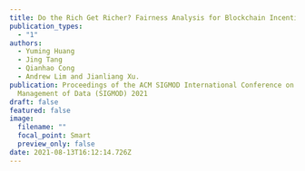 ```yaml
---
title: Do the Rich Get Richer? Fairness Analysis for Blockchain Incentives
publication_types:
  - "1"
authors:
  - Yuming Huang
  - Jing Tang
  - Qianhao Cong
  - Andrew Lim and Jianliang Xu.
publication: Proceedings of the ACM SIGMOD International Conference on
  Management of Data (SIGMOD) 2021
draft: false
featured: false
image:
  filename: ""
  focal_point: Smart
  preview_only: false
date: 2021-08-13T16:12:14.726Z
---
```

